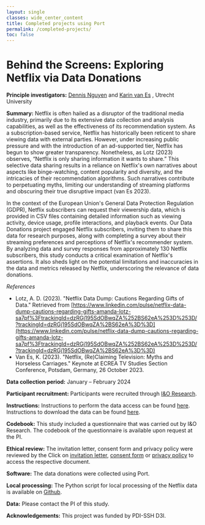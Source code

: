 ```yaml
---
layout: single
classes: wide_center_content
title: Completed projects using Port
permalink: /completed-projects/
toc: false
---
```


# Behind the Screens: Exploring Netflix via Data Donations

**Principle investigators:** [Dennis Nguyen](https://www.uu.nl/medewerkers/DNguyen1) and [Karin van Es](https://www.uu.nl/medewerkers/KFvanEs) , Utrecht University

**Summary:** Netflix is often hailed as a disruptor of the traditional media industry, primarily due to its extensive data collection and analysis capabilities, as well as the effectiveness of its recommendation system. As a subscription-based service, Netflix has historically been reticent to share viewing data with external parties. However, under increasing public pressure and with the introduction of an ad-supported tier, Netflix has begun to show greater transparency. Nonetheless, as Lotz (2023) observes, “Netflix is only sharing information it wants to share.” This selective data sharing results in a reliance on Netflix's own narratives about aspects like binge-watching, content popularity and diversity, and the intricacies of their recommendation algorithms. Such narratives contribute to perpetuating myths, limiting our understanding of streaming platforms and obscuring their true disruptive impact (van Es 2023).

In the context of the European Union's General Data Protection Regulation (GDPR), Netflix subscribers can request their viewership data, which is provided in CSV files containing detailed information such as viewing activity, device usage, profile interactions, and playback events. Our Data Donations project engaged Netflix subscribers, inviting them to share this data for research purposes, along with completing a survey about their streaming preferences and perceptions of Netflix's recommender system. By analyzing data and survey responses from approximately 130 Netflix subscribers, this study conducts a critical examination of Netflix's assertions. It also sheds light on the potential limitations and inaccuracies in the data and metrics released by Netflix, underscoring the relevance of data donations.

*References*

-	Lotz, A. D. (2023). "Netflix Data Dump: Cautions Regarding Gifts of Data." Retrieved from [https://www.linkedin.com/pulse/netflix-data-dump-cautions-regarding-gifts-amanda-lotz-sa7pf%3FtrackingId=dzRGj195SdOBwqZA%252BS62eA%253D%253D/?trackingId=dzRGj195SdOBwqZA%2BS62eA%3D%3D](https://www.linkedin.com/pulse/netflix-data-dump-cautions-regarding-gifts-amanda-lotz-sa7pf%3FtrackingId=dzRGj195SdOBwqZA%252BS62eA%253D%253D/?trackingId=dzRGj195SdOBwqZA%2BS62eA%3D%3D)
- Van Es, K. (2023). "Netflix, (Re)Claiming Television: Myths and Horseless Carriages." Keynote at ECREA TV Studies Section Conference, Potsdam, Germany, 26 October 2023.

**Data collection period:** January – February 2024

**Participant recruitment:** Participants were recruited through [I&O Research](https://www.ioresearch.nl/). 

**Instructions:** Instructions to perform the data access can be found [here](/assets/documents/Netflix_instructions_request.pdf). Instructions to download the data can be found [here](/assets/documents/Netflix_instructions_download.pdf).

**Codebook:** This study included a questionnaire that was carried out by I&O Research. The codebook of the questionnaire is available upon request at the PI. 

**Ethical review:** The invitation letter, consent form and privacy policy were reviewed by the 
Click on [invitation letter](/assets/documents/Ethics_1_Invitation_email.pdf), [consent form](/assets/documents/Ethics_2_Consent.pdf) or [privacy policy](/assets/documents/Ethics_3_Privacy_policy.pdf) to access the respective document.

**Software:** The data donations were collected using Port.

**Local processing:** The Python script for local processing of the Netflix data is available on [Github](https://github.com/d3i-infra/port-pilot-netflix).

**Data:** Please contact the PI of this study.

**Acknowledgements:** This project was funded by PDI-SSH D3I. 
